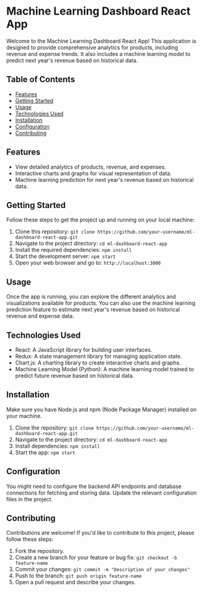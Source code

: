 # Machine Learning Dashboard React App

Welcome to the Machine Learning Dashboard React App! This application is designed to provide comprehensive analytics for products, including revenue and expense trends. It also includes a machine learning model to predict next year's revenue based on historical data.

## Table of Contents
- [Features](#features)
- [Getting Started](#getting-started)
- [Usage](#usage)
- [Technologies Used](#technologies-used)
- [Installation](#installation)
- [Configuration](#configuration)
- [Contributing](#contributing)


## Features
- View detailed analytics of products, revenue, and expenses.
- Interactive charts and graphs for visual representation of data.
- Machine learning prediction for next year's revenue based on historical data.

## Getting Started
Follow these steps to get the project up and running on your local machine:

1. Clone this repository: `git clone https://github.com/your-username/ml-dashboard-react-app.git`
2. Navigate to the project directory: `cd ml-dashboard-react-app`
3. Install the required dependencies: `npm install`
4. Start the development server: `npm start`
5. Open your web browser and go to: `http://localhost:3000`

## Usage
Once the app is running, you can explore the different analytics and visualizations available for products. You can also use the machine learning prediction feature to estimate next year's revenue based on historical revenue and expense data.

## Technologies Used
- React: A JavaScript library for building user interfaces.
- Redux: A state management library for managing application state.
- Chart.js: A charting library to create interactive charts and graphs.
- Machine Learning Model (Python): A machine learning model trained to predict future revenue based on historical data.

## Installation
Make sure you have Node.js and npm (Node Package Manager) installed on your machine.

1. Clone the repository: `git clone https://github.com/your-username/ml-dashboard-react-app.git`
2. Navigate to the project directory: `cd ml-dashboard-react-app`
3. Install dependencies: `npm install`
4. Start the app: `npm start`

## Configuration
You might need to configure the backend API endpoints and database connections for fetching and storing data. Update the relevant configuration files in the project.

## Contributing
Contributions are welcome! If you'd like to contribute to this project, please follow these steps:
1. Fork the repository.
2. Create a new branch for your feature or bug fix: `git checkout -b feature-name`
3. Commit your changes: `git commit -m "Description of your changes"`
4. Push to the branch: `git push origin feature-name`
5. Open a pull request and describe your changes.

